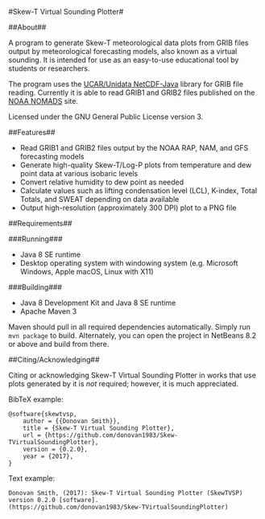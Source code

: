 #Skew-T Virtual Sounding Plotter#

##About##

A program to generate Skew-T meteorological data plots from GRIB files output by 
meteorological forecasting models, also known as a virtual sounding.
It is intended for use as an easy-to-use educational tool by students or
researchers.

The program uses the
[UCAR/Unidata NetCDF-Java](http://www.unidata.ucar.edu/software/thredds/current/netcdf-java/)
library for GRIB file reading.
Currently it is able to read GRIB1 and GRIB2 files published on the
[NOAA NOMADS](http://nomads.ncdc.noaa.gov/data.php?name=access) site.

Licensed under the GNU General Public License version 3.

##Features##

* Read GRIB1 and GRIB2 files output by the NOAA RAP, NAM, and GFS forecasting
  models
* Generate high-quality Skew-T/Log-P plots from temperature and dew point data
  at various isobaric levels
* Convert relative humidity to dew point as needed
* Calculate values such as lifting condensation level (LCL), K-index,
  Total Totals, and SWEAT depending on data available
* Output high-resolution (approximately 300 DPI) plot to a PNG file

##Requirements##

###Running###

* Java 8 SE runtime
* Desktop operating system with windowing system (e.g. Microsoft Windows,
  Apple macOS, Linux with X11)

###Building###

* Java 8 Development Kit and Java 8 SE runtime
* Apache Maven 3

Maven should pull in all required dependencies automatically.
Simply run `mvn package` to build.
Alternately, you can open the project in NetBeans 8.2 or above and build from
there.

##Citing/Acknowledging##

Citing or acknowledging Skew-T Virtual Sounding Plotter in works that use plots
generated by it is *not* required; however, it is much appreciated.

BibTeX example:

    @software{skewtvsp,
        author = {{Donovan Smith}},
        title = {Skew-T Virtual Sounding Plotter},
        url = {https://github.com/donovan1983/Skew-TVirtualSoundingPlotter},
        version = {0.2.0},
        year = {2017},
    }

Text example:

    Donovan Smith, (2017): Skew-T Virtual Sounding Plotter (SkewTVSP) version 0.2.0 [software].
    (https://github.com/donovan1983/Skew-TVirtualSoundingPlotter)
